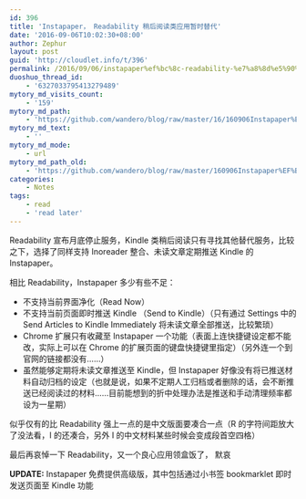 ```yaml
---
id: 396
title: 'Instapaper， Readability 稍后阅读类应用暂时替代'
date: '2016-09-06T10:02:30+08:00'
author: Zephur
layout: post
guid: 'http://cloudlet.info/t/396'
permalink: /2016/09/06/instapaper%ef%bc%8c-readability-%e7%a8%8d%e5%90%8e%e9%98%85%e8%af%bb%e7%b1%bb%e5%ba%94%e7%94%a8%e6%9a%82%e6%97%b6%e6%9b%bf%e4%bb%a3/
duoshuo_thread_id:
    - '6327033795413279489'
mytory_md_visits_count:
    - '159'
mytory_md_path:
    - 'https://github.com/wandero/blog/raw/master/16/160906Instapaper%EF%BC%8C%20Readability%20%E7%A8%8D%E5%90%8E%E9%98%85%E8%AF%BB%E7%B1%BB%E5%BA%94%E7%94%A8%E6%9A%82%E6%97%B6%E6%9B%BF%E4%BB%A3.md'
mytory_md_text:
    - ''
mytory_md_mode:
    - url
mytory_md_path_old:
    - 'https://github.com/wandero/blog/raw/master/160906Instapaper%EF%BC%8C%20Readability%20%E7%A8%8D%E5%90%8E%E9%98%85%E8%AF%BB%E7%B1%BB%E5%BA%94%E7%94%A8%E6%9A%82%E6%97%B6%E6%9B%BF%E4%BB%A3.md'
categories:
    - Notes
tags:
    - read
    - 'read later'
---
```


Readability 宣布月底停止服务，Kindle 类稍后阅读只有寻找其他替代服务，比较之下，选择了同样支持 Inoreader 整合、未读文章定期推送 Kindle 的 Instapaper。

相比 Readability，Instapaper 多少有些不足：

- 不支持当前界面净化（Read Now）
- 不支持当前页面即时推送 Kindle （Send to Kindle）（只有通过 Settings 中的 Send Articles to Kindle Immediately 将未读文章全部推送，比较繁琐）
- Chrome 扩展只有收藏至 Instapaper 一个功能（表面上连快捷键设定都不能改，实际上可以在 Chrome 的扩展页面的键盘快捷键里指定）（另外连一个到官网的链接都没有……）
- 虽然能够定期将未读文章推送至 Kindle，但 Instapaper 好像没有将已推送材料自动归档的设定（也就是说，如果不定期人工归档或者删除的话，会不断推送已经阅读过的材料……目前能想到的折中处理办法是推送和手动清理频率都设为一星期）

似乎仅有的比 Readability 强上一点的是中文版面要凑合一点（R 的字符间距放大了没法看，I 的还凑合，另外 I 的中文材料某些时候会变成段首空四格）

最后再哀悼一下 Readability，又一个良心应用领盒饭了， 默哀

**UPDATE:** Instapaper 免费提供高级版，其中包括通过小书签 bookmarklet 即时发送页面至 Kindle 功能